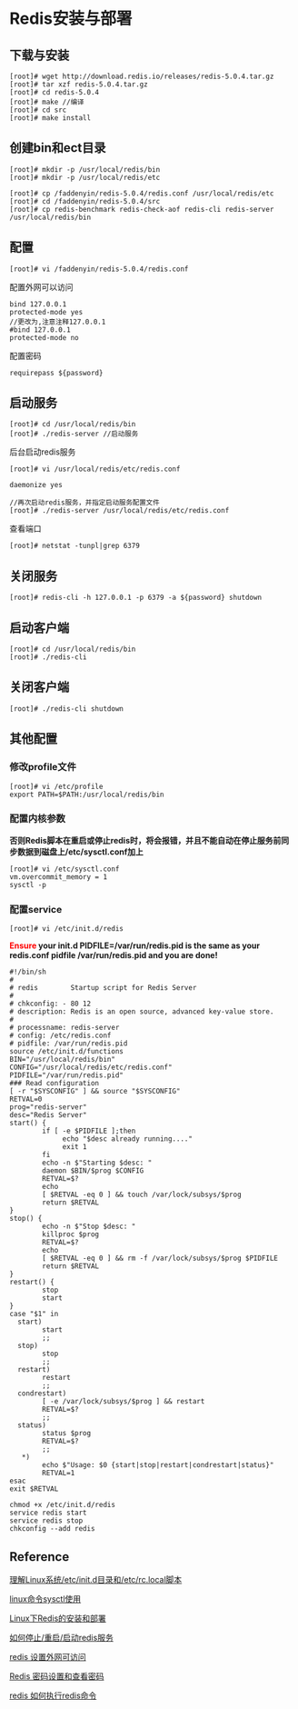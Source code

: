 # Redis安装与部署

<script src="../js/index.js"></script>
<div id="content"></div>



## 下载与安装
`````
[root]# wget http://download.redis.io/releases/redis-5.0.4.tar.gz
[root]# tar xzf redis-5.0.4.tar.gz
[root]# cd redis-5.0.4
[root]# make //编译
[root]# cd src
[root]# make install
`````
## 创建bin和ect目录
`````
[root]# mkdir -p /usr/local/redis/bin
[root]# mkdir -p /usr/local/redis/etc

[root]# cp /faddenyin/redis-5.0.4/redis.conf /usr/local/redis/etc
[root]# cd /faddenyin/redis-5.0.4/src
[root]# cp redis-benchmark redis-check-aof redis-cli redis-server /usr/local/redis/bin
`````

## 配置
`````
[root]# vi /faddenyin/redis-5.0.4/redis.conf
`````
配置外网可以访问
`````
bind 127.0.0.1
protected-mode yes
//更改为,注意注释127.0.0.1
#bind 127.0.0.1
protected-mode no

`````
配置密码
`````
requirepass ${password}
`````

## 启动服务
`````
[root]# cd /usr/local/redis/bin
[root]# ./redis-server //启动服务
`````

后台启动redis服务
`````
[root]# vi /usr/local/redis/etc/redis.conf

daemonize yes

//再次启动redis服务，并指定启动服务配置文件
[root]# ./redis-server /usr/local/redis/etc/redis.conf
`````
查看端口
`````
[root]# netstat -tunpl|grep 6379
`````
## 关闭服务
`````
[root]# redis-cli -h 127.0.0.1 -p 6379 -a ${password} shutdown
`````
## 启动客户端
`````
[root]# cd /usr/local/redis/bin
[root]# ./redis-cli
`````
## 关闭客户端
`````
[root]# ./redis-cli shutdown 
`````
## 其他配置
### 修改profile文件
`````
[root]# vi /etc/profile
export PATH=$PATH:/usr/local/redis/bin
`````
### 配置内核参数
**否则Redis脚本在重启或停止redis时，将会报错，并且不能自动在停止服务前同步数据到磁盘上/etc/sysctl.conf加上**
`````
[root]# vi /etc/sysctl.conf
vm.overcommit_memory = 1 
sysctl -p
`````
### 配置service
`````
[root]# vi /etc/init.d/redis
`````
**<span style="color:red">Ensure</span> your init.d PIDFILE=/var/run/redis.pid is the same as your redis.conf pidfile
/var/run/redis.pid and you are done!**
`````
#!/bin/sh
#
# redis        Startup script for Redis Server
#
# chkconfig: - 80 12
# description: Redis is an open source, advanced key-value store.
#
# processname: redis-server
# config: /etc/redis.conf
# pidfile: /var/run/redis.pid
source /etc/init.d/functions
BIN="/usr/local/redis/bin"
CONFIG="/usr/local/redis/etc/redis.conf"
PIDFILE="/var/run/redis.pid"
### Read configuration
[ -r "$SYSCONFIG" ] && source "$SYSCONFIG"
RETVAL=0
prog="redis-server"
desc="Redis Server"
start() {
        if [ -e $PIDFILE ];then
             echo "$desc already running...."
             exit 1
        fi
        echo -n $"Starting $desc: "
        daemon $BIN/$prog $CONFIG
        RETVAL=$?
        echo
        [ $RETVAL -eq 0 ] && touch /var/lock/subsys/$prog
        return $RETVAL
}
stop() {
        echo -n $"Stop $desc: "
        killproc $prog
        RETVAL=$?
        echo
        [ $RETVAL -eq 0 ] && rm -f /var/lock/subsys/$prog $PIDFILE
        return $RETVAL
}
restart() {
        stop
        start
}
case "$1" in
  start)
        start
        ;;
  stop)
        stop
        ;;
  restart)
        restart
        ;;
  condrestart)
        [ -e /var/lock/subsys/$prog ] && restart
        RETVAL=$?
        ;;
  status)
        status $prog
        RETVAL=$?
        ;;
   *)
        echo $"Usage: $0 {start|stop|restart|condrestart|status}"
        RETVAL=1
esac
exit $RETVAL
`````
`````
chmod +x /etc/init.d/redis
service redis start
service redis stop
chkconfig --add redis
`````


## Reference 
[理解Linux系统/etc/init.d目录和/etc/rc.local脚本](https://blog.csdn.net/acs713/article/details/7322082)

[linux命令sysctl使用](https://www.cnblogs.com/codeblock/p/5207431.html)

[Linux下Redis的安装和部署](https://www.cnblogs.com/wangchunniu1314/p/6339416.html)

[如何停止/重启/启动redis服务](http://outofmemory.cn/code-snippet/37597/how-to-stop-start-restart-redis-server)

[redis 设置外网可访问](https://www.cnblogs.com/zhangqigao/p/9110544.html)

[Redis 密码设置和查看密码](https://www.cnblogs.com/suanshun/p/7699084.html)

[redis 如何执行redis命令](https://www.cnblogs.com/AlanLee/p/5927700.html)